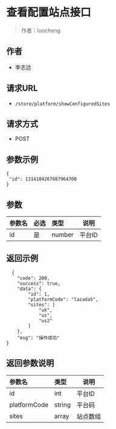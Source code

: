 # 查看配置站点接口

> 作者：luocheng

## 作者

- 李志远

## 请求URL

- ` /store/platform/showConfiguredSites `
  
## 请求方式

- POST 

## 参数示例

 ``` 
 {
  "id": 1314104267687964700
} 

 ```

## 参数

|参数名|必选|类型|说明|
|:----    |:---|:----- |-----   |
| id |是  | number |平台ID   |

## 返回示例 

``` 
  {
    "code": 200,
    "success": true,
    "data": {
        "id": 1,
        "platformCode": "lazada5",
        "sites": [
            "uk",
            "us",
            "us2"
        ]
    },
    "msg": "操作成功"
}
```

## 返回参数说明 

|参数名|类型|说明|
|:-----  |:-----|-----                           |
|id |int   |平台ID  |
|platformCode |string   |平台码  |
|sites | array   |站点数组  |